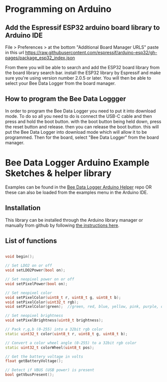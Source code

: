 # Programming on Arduino

## Add the Espressif ESP32 arduino board library to Arduino IDE
File > Preferences > at the bottom "Additional Board Manager URLS" paste in this url
https://raw.githubusercontent.com/espressif/arduino-esp32/gh-pages/package_esp32_index.json 
 
From there you will be able to search and add the ESP32 board library from the board library search bar. install the ESP32 library by Espressif and make sure you're using version number 2.0.5 or later. You will then be able to select your Bee Data Logger from the board manager.

## How to program the Bee Data Loggger
In order to program the Bee Data Logger you need to put it into download mode. To do so all you need to do is connect the USB-C cable and then press and hold the boot button. with the boot button being held down, press the reset button and release. then you can release the boot button. this will put the Bee Data Logger into download mode which will allow it to be programmed. Then for the board, select "Bee Data Logger" from the board manager.

# Bee Data Logger Arduino Example Sketches & helper library

Examples can be found in the [Bee Data Logger Arduino Helper](https://github.com/strid3r21/BeeDataLogger-Arduino-Helper) repo OR these can also be loaded from the examples menu in the Arduino IDE.

## Installation

This library can be installed through the Arduino library manager or manually from github by following [the instructions here](https://docs.arduino.cc/software/ide-v1/tutorials/installing-libraries).

## List of functions

```c++

void begin();

// Set LDO2 on or off
void setLDO2Power(bool on);

// Set neopixel power on or off
void setPixelPower(bool on);

// Set neopixel color
void setPixelColor(uint8_t r, uint8_t g, uint8_t b);
void setPixelColor(uint32_t rgb);
void setPixelColor(green);  //green, red, blue, yellow, pink, purple, orange, white, aqua, off

// Set neopixel brightness
void setPixelBrightness(uint8_t brightness);

// Pack r,g,b (0-255) into a 32bit rgb color
static uint32_t color(uint8_t r, uint8_t g, uint8_t b);

// Convert a color wheel angle (0-255) to a 32bit rgb color
static uint32_t colorWheel(uint8_t pos);

// Get the battery voltage in volts
float getBatteryVoltage();

// Detect if VBUS (USB power) is present
bool getVbusPresent();

```
